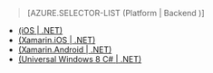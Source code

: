 > [AZURE.SELECTOR-LIST (Platform | Backend )]
- [(iOS | .NET)](../articles/app-service-mobile-dotnet-backend-ios-get-started-users-preview.md)
- [(Xamarin.iOS | .NET)](../articles/app-service-mobile-dotnet-backend-xamarin-ios-get-started-users-preview.md)
- [(Xamarin.Android | .NET)](../articles/app-service-mobile-dotnet-backend-xamarin-android-get-started-users-preview.md)
- [(Universal Windows 8 C# | .NET)](../articles/app-service-mobile-dotnet-backend-windows-store-dotnet-get-started-users-preview.md)
